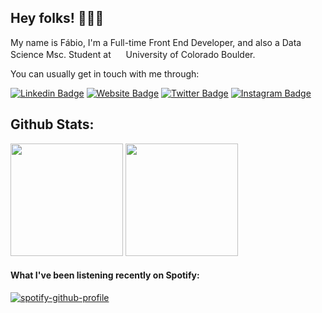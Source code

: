 ## Hey folks! 🙋🏻‍♂️

My name is Fábio, I'm a Full-time Front End Developer, and also a Data Science Msc. Student at <img height="16px" src="https://i.imgur.com/n3PlOAo.png"/> University of Colorado Boulder.



You can usually get in touch with me through:

[![Linkedin Badge](https://img.shields.io/badge/-LinkedIn-0e76a8?style=flat-square&logo=Linkedin&logoColor=white)](https://www.linkedin.com/in/fabio-alves-martins-pereira/)
[![Website Badge](https://img.shields.io/badge/Website-3b5998?style=flat-square&logo=google-chrome&logoColor=white)](https://commit.blue)
[![Twitter Badge](https://img.shields.io/badge/-Twitter-00acee?style=flat-square&logo=Twitter&logoColor=white)](https://twitter.com/commitblue)
[![Instagram Badge](https://img.shields.io/badge/-Instagram-e4405f?style=flat-square&logo=Instagram&logoColor=white)](https://instagram.com/fabioampe/)

## Github Stats:

<p>
  <img height="180em" inline src="https://github-readme-stats.vercel.app/api?username=chagall&count_private=true&show_icons=true&theme=react&include_all_commits=true"/>
  <img height="180em" src="https://github-readme-stats.vercel.app/api/top-langs/?username=chagall&layout=compact&theme=react"/>
</p>

#### What I've been listening recently on Spotify:

[![spotify-github-profile](https://spotify-github-profile.vercel.app/api/view?uid=chagallkhan&cover_image=true&theme=natemoo-re&bar_color=53b14f&bar_color_cover=false)](https://spotify-github-profile.vercel.app/api/view?uid=chagallkhan&redirect=true)
